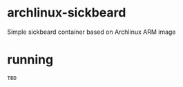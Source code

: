 # archlinux-sickbeard
Simple sickbeard container based on Archlinux ARM image

# running
```
TBD
```

